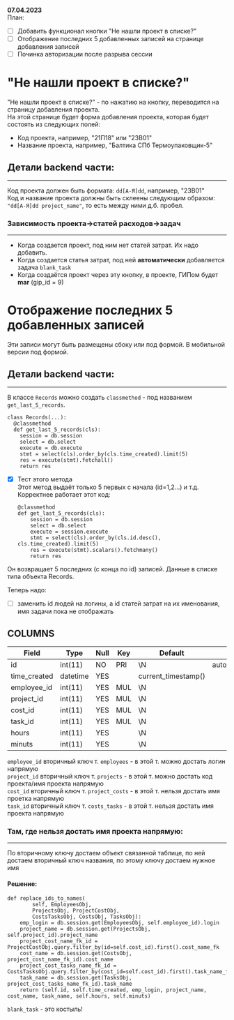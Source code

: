 **07.04.2023**  
План:  
- [ ] Добавить функционал кнопки "Не нашли проект в списке?"   
- [ ] Отображение последних 5 добавленных записей на странице добавления записей
- [ ] Починка авторизации после разрыва сессии
# "Не нашли проект в списке?"   

  "Не нашли проект в списке?" - по нажатию на кнопку, переводится на страницу добавления проекта.  
  На этой странице будет форма добавления проекта, которая будет состоять из следующих полей:  
- Код проекта, например, "21П18" или "23В01"  
- Название проекта, например, "Балтика СПб Термоупаковщик-5"

## Детали backend части:
--- 
Код проекта должен быть формата: `dd[А-Я]dd`, например, "23В01"  
Код и название проекта должны быть склеены следующим образом:  
`"dd[А-Я]dd project_name"`, то есть между ними д.б. пробел.  
### Зависимость проекта->статей расходов->задач
---
- Когда создается проект, под ним нет статей затрат. Их надо добавить. 
- Когда создается статья затрат, под ней **автоматически** добавляется задача `blank_task`  
- Когда создаётся проект через эту кнопку, в проекте, ГИПом будет **mar** (gip_id = 9)

# Отображение последних 5 добавленных записей  
Эти записи могут быть размещены сбоку или под формой. В мобильной версии под формой.
## Детали backend части:
---
В классе `Records` можно создать `classmethod` - под названием `get_last_5_records`.  

    class Records(...):  
      @classmethod  
      def get_last_5_records(cls):
        session = db.session
        select = db.select
        execute = db.execute
        stmt = select(cls).order_by(cls.time_created).limit(5)
        res = execute(stmt).fetchall()
        return res

- [x] Тест этого метода  
Этот метод выдаёт только 5 первых с начала (id=1,2...) и т.д.   
Корректнее работает этот код:  

      @classmethod  
      def get_last_5_records(cls):
          session = db.session
          select = db.select
          execute = session.execute
          stmt = select(cls).order_by(cls.id.desc(), cls.time_created).limit(5)
          res = execute(stmt).scalars().fetchmany()
          return res
Он возвращает 5 последних (с конца по id) записей. Данные в списке типа объекта Records.

Теперь надо:  
- [ ] заменить id людей на логины, а id статей затрат на их именования, имя задачи пока не отображать  

COLUMNS
---
| Field | Type | Null | Key | Default | Extra | 
| --- | --- | --- | --- | --- | --- | 
| id | int(11) | NO | PRI | \N | auto_increment | 
| time_created | datetime | YES |  | current_timestamp() |  | 
| employee_id | int(11) | YES | MUL | \N |  | 
| project_id | int(11) | YES | MUL | \N |  | 
| cost_id | int(11) | YES | MUL | \N |  | 
| task_id | int(11) | YES | MUL | \N |  | 
| hours | int(11) | YES |  | \N |  | 
| minuts | int(11) | YES |  | \N |  | 

`employee_id` вторичный ключ т. `employees`  - в этой т. можно достать логин напрямую  
`project_id` вторичный ключ т. `projects`  - в этой т. можно достать код проекта/имя проекта напрямую    
`cost_id` вторичный ключ т. `project_costs` - в этой т. нельзя достать имя проетка напрямую    
`task_id` вторичный ключ т. `costs_tasks` -  в этой т. нельзя достать имя проекта напрямую  
### Там, где нельзя достать имя проекта напрямую:
---
По вторичному ключу достаем объект связанной таблице, по ней достаем вторичный ключ названия, по этому ключу достаем нужное имя
#### **Решение:**  
    def replace_ids_to_names(
            self, EmployeesObj,
            ProjectsObj, ProjectCostObj, 
            CostsTasksObj, CostsObj, TasksObj):
        emp_login = db.session.get(EmployeesObj, self.employee_id).login
        project_name = db.session.get(ProjectsObj, self.project_id).project_name
        project_cost_name_fk_id = ProjectCostObj.query.filter_by(id=self.cost_id).first().cost_name_fk
        cost_name = db.session.get(CostsObj, project_cost_name_fk_id).cost_name
        project_cost_tasks_name_fk_id = CostsTasksObj.query.filter_by(cost_id=self.cost_id).first().task_name_fk
        task_name = db.session.get(TasksObj, project_cost_tasks_name_fk_id).task_name
        return (self.id, self.time_created, emp_login, project_name, cost_name, task_name, self.hours, self.minuts)

`blank_task` - это костыль!



